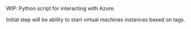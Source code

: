 WIP: Python script for interacting with Azure.

Initial step will be ability to start virtual machines instances based on tags.
